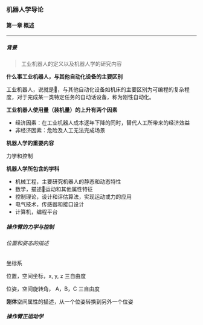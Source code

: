 ### 机器人学导论



#### 第一章 概述

---

##### 背景

> 工业机器人的定义以及机器人学的研究内容



**什么事工业机器人，与其他自动化设备的主要区别**

工业机器人，说就是🦾，与其他自动化设备如机床的主要区别为可编程的复杂程度，对于完成某一类特定任务的自动话设备，称为刚性自动化。



**工业机器人使用量（装机量）的上升有两个因素**

- 经济因素：在工业机器人成本逐年下降的同时，替代人工所带来的经济效益
- 非经济因素：危险及人工无法完成场景



**机器人学的重要内容**

力学和控制



**机器人学所包含的学科**

- 机械工程，主要研究机器人的静态和动态特性
- 数学，描述🦾运动和其他属性特征
- 控制理论，设计和评估算法，实现运动或力的应用
- 电气技术，传感器和接口设计
- 计算机，编程平台



##### 操作臂的力学与控制



###### 位置和姿态的描述

坐标系

位置，空间坐标，x, y, z 三自由度

位姿，空间旋转角， A，B，C 三自由度

**刚体**空间属性的描述，从一个位姿转换到另外一个位姿



##### 操作臂正运动学












